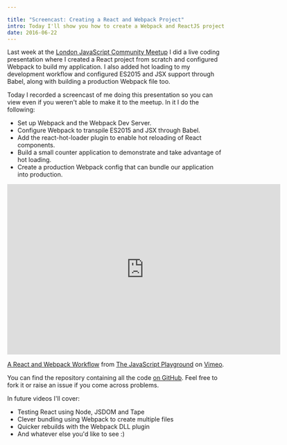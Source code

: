 ```yaml
---

title: "Screencast: Creating a React and Webpack Project"
intro: Today I'll show you how to create a Webpack and ReactJS project complete with ES2015, JSX and Hot loading.
date: 2016-06-22
---
```


Last week at the [London JavaScript Community Meetup](http://www.meetup.com/London-JavaScript-Community/events/227578573/) I did a live coding presentation where I created a React project from scratch and configured Webpack to build my application. I also added hot loading to my development workflow and configured ES2015 and JSX support through Babel, along with building a production Webpack file too.

Today I recorded a screencast of me doing this presentation so you can view even if you weren't able to make it to the meetup. In it I do the following:

* Set up Webpack and the Webpack Dev Server.
* Configure Webpack to transpile ES2015 and JSX through Babel.
* Add the react-hot-loader plugin to enable hot reloading of React components.
* Build a small counter application to demonstrate and take advantage of hot loading.
* Create a production Webpack config that can bundle our application into production.

<iframe src="https://player.vimeo.com/video/171783550" width="630" height="394" frameborder="0" webkitallowfullscreen mozallowfullscreen allowfullscreen></iframe>
<p><a href="https://vimeo.com/171783550">A React and Webpack Workflow</a> from <a href="https://vimeo.com/javascript">The JavaScript Playground</a> on <a href="https://vimeo.com">Vimeo</a>.</p>

You can find the repository containing all the code [on GitHub](https://github.com/jackfranklin/react-hot-load-webpack-boilerplate). Feel free to fork it or raise an issue if you come across problems.

In future videos I'll cover:

* Testing React using Node, JSDOM and Tape
* Clever bundling using Webpack to create multiple files
* Quicker rebuilds with the Webpack DLL plugin
* And whatever else you'd like to see :)
